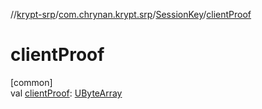 //[krypt-srp](../../../index.md)/[com.chrynan.krypt.srp](../index.md)/[SessionKey](index.md)/[clientProof](client-proof.md)

# clientProof

[common]\
val [clientProof](client-proof.md): [UByteArray](https://kotlinlang.org/api/latest/jvm/stdlib/kotlin/-u-byte-array/index.html)

